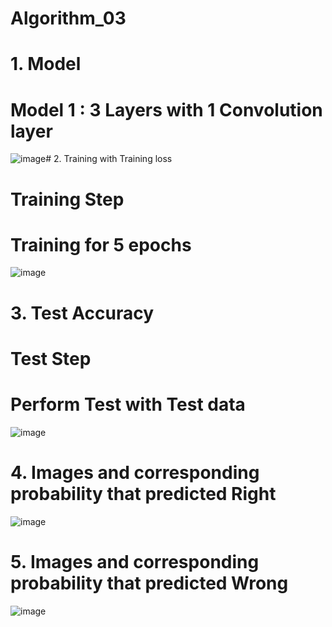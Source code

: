 # Algorithm_03

# 1. Model
# Model 1 : 3 Layers with 1 Convolution layer
![image](https://user-images.githubusercontent.com/54806994/173405843-e13c7c50-ddc7-4ab8-a67b-308fb56bac7f.png)# 2. Training with Training loss
# Training Step
# Training for 5 epochs
![image](https://user-images.githubusercontent.com/54806994/173406004-79d254ca-9848-48e0-867c-fe872d02dfbf.png)
# 3. Test Accuracy
# Test Step
# Perform Test with Test data
![image](https://user-images.githubusercontent.com/54806994/173406262-5fa2118c-e9f3-468c-8634-0efa22a93115.png)
# 4. Images and corresponding probability that predicted Right
![image](https://user-images.githubusercontent.com/54806994/173406653-65876c15-bc14-464f-a921-b10baa1a2ca7.png)
# 5. Images and corresponding probability that predicted Wrong
![image](https://user-images.githubusercontent.com/54806994/173407000-4cbb0c31-3b21-470d-a37d-95f45ece0e81.png)
